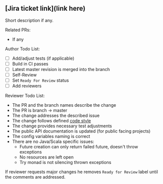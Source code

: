 ## [Jira ticket link](link here)

Short description if any.

Related PRs:
- If any

Author Todo List:

- [ ] Add/adjust tests (if applicable)
- [ ] Build in CI passes
- [ ] Latest master revision is merged into the branch
- [ ] Self-Review
- [ ] Set `Ready For Review` status
- [ ] Add reviewers

Reviewer Todo List:

- The PR and the branch names describe the change
- The PR is branch -> master
- The change addresses the described issue
- The change follows defined [code style](https://liveintent.atlassian.net/wiki/spaces/EB/pages/827064330/Scala+Code+Style)
- The change provides necessary test adjustments
- The public API documentation is updated (for public facing projects)
- The config variables naming is correct
- There are no Java/Scala specific issues:
  - Future creation can only return failed future, doesn't throw exceptions
  - No resources are left open
  - Try monad is not silencing thrown exceptions

If reviewer requests major changes he removes `Ready for Review` label until the comments are addressed.
